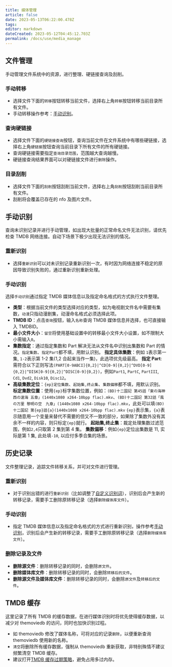 ```yaml
---
title: 媒体管理
article: false
date: 2023-05-13T06:22:00.478Z
tags:
editor: markdown
dateCreated: 2023-05-12T04:45:12.703Z
permalink: /docs/use/media_manage
---
```


## 文件管理

手动管理文件系统中的资源，进行整理、硬链接查询及刮削。

### 手动转移

- 选择文件下面的`转移`按钮转移当前文件，选择右上角`转移`按钮转移当前目录所有文件。
- 手动转移操作参考：[手动识别](/docs/use/media_manage/#手动识别)。

### 查询硬链接

- 选择文件下面的`硬链接查询`按钮，查询当前文件在文件系统中有哪些硬链接，选择右上角`硬链接`按钮查询当前目录下所有文件的所有硬链接。
- 查询硬链接需要指定`查询目录范围`，范围越大查询越慢。
- 硬链接查询结果界面可以对硬链接文件进行`删除`操作。

### 目录刮削

- 选择文件下面的`刮削`按钮刮削当前文件，选择右上角`刮削`按钮刮削当前目录所有文件。
- 刮削将会覆盖已存在的 nfo 及图片文件。

## 手动识别

查询未识别记录并进行手动管理，如出现大批量的正常命名文件无法识别，请优先检查 TMDB 网络连接。自动下场景下极少出现无法识别的情况。

### 重新识别

- 选择`重新识别`可以对未识别记录重新识别一次，有时因为网络连接不稳定的原因导致识别失败的，通过重新识别重新处理。

### 手动识别

选择`手动识别`通过指定 TMDB 媒体信息以及指定命名格式的方式执行文件整理。

- **类型**：根据当前文件的类型选择对应的类型，如为电视剧文件名中需要有集数，`动漫`只指动漫剧集，动漫命名格式必须选择此项。
- **TMDB ID**：点击`查询`按钮，输入`名称`查询 TMDB 媒体信息并选择，也可直接输入 TMDBID。
- **最小文件大小**：`留空`将使用基础设置中的转移最小文件大小设置，如不限制大小需输入`0`。
- **集数指定**：通过指定集数和 Part 解决无法从文件名中识别出集数和 Part 的情况。`指定集数`、`指定Part`都不填，用默认识别。
  **指定具体集数**：例如 `1`表示第一集, `1-2`表示第 1-2 集(1,2 合起来当作一集)，此选项优先级最高。
  **指定 Part**: 需符合以下正则写法`(PART[0-9ABCI]{0,2}|^CD[0-9]{0,2}|^DVD[0-9]{0,2}|^DISK[0-9]{0,2}|^DISC[0-9]{0,2})`，例如`Part1`, `PartC`, `PartIII`, `Cd1`, `Dvd2`, `Disk10`, `Disc12`。
- **高级集数定位**：`{ep}定位集数`、`起始集,终止集`、`集数偏移`都不填，用默认识别。
  **标定集数位置**：使用`{ep}`标字集数位置，例如：`(BD)十二国記 第45話「東の海神 西の滄海 五章」(1440x1080 x264-10bpp flac).mkv`、`(BD)十二国記 第32話「風の万里 黎明の空　九章」(1440x1080 x264-10bpp flac).mkv`，此处可以填`(BD)十二国記 第{ep}話{a}(1440x1080 x264-10bpp flac).mkv` `{ep}`表示集，`{a}`表示随意用一个变量来替代不需要的但又不一致的部分，如果除了集数外没有其余不一样的内容，则只标定`{ep}`就行。
  **起始集,终止集**：裁定处理集数过滤范围，例如`2,4`只取第 2 集到第 4 集。
  **集数偏移**：例如`{ep}`定位出集数是 11, 实际是第 1 集, 此处填`-10`, 以应付多季合集的场景。

## 历史记录

文件整理记录，追踪文件转移关系，并可对文件进行管理。

### 重新识别

- 对于识别出错的进行`重新识别`（比如调整了[自定义识别词](/docs/setting/customwords/)），识别后会产生新的转移记录，需要手工删除原转移记录（选择`删除媒体库文件`）。

### 手动识别

- 指定 TMDB 媒体信息以及指定命名格式的方式进行重新识别，操作参考[手动识别](/docs/use/media_manage/#手动识别)，识别后会产生新的转移记录，需要手工删除原转移记录（选择`删除媒体库文件`）。

### 删除记录及文件

- **删除源文件**：删除转移记录的同时，会删除`原文件`。
- **删除媒体库文件**：删除转移记录的同时，会删除`转移后的文件`。
- **删除源文件及媒体库文件**：删除转移记录的同时，会删除`原文件`及`转移后的文件`。

## TMDB 缓存

这里记录了所有 TMDB 的缓存数据，在进行媒体识别时将优先使得缓存数据，以减少对 themoviedb 的访问，同时也加快识别过程。

- 如 themoviedb 修改了媒体名称，可将对应的记录`删除`，以便重新查询 themoviedb 使用新的名称。
- `清空`将删除所有缓存数据，强制从 themoviedb 重新获取，非特别殊情不建议频繁清空 TMDB 缓存。
- 建议打开[TMDB 缓存过期策略](/docs/setting/base/#实验室)，避免占用多过内存。
